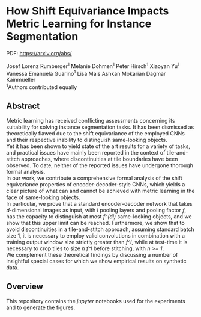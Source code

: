 # How Shift Equivariance Impacts Metric Learning for Instance Segmentation

PDF: https://arxiv.org/abs/

Josef Lorenz Rumberger<sup>1</sup>
Melanie Dohmen<sup>1</sup>
Peter Hirsch<sup>1</sup>
Xiaoyan Yu<sup>1</sup>
Vanessa Emanuela Guarino<sup>1</sup>
Lisa Mais
Ashkan Mokarian
Dagmar Kainmueller  
<sup>1</sup>Authors contributed equally</br>

## Abstract

Metric learning has received conflicting assessments concerning its suitability for solving instance segmentation tasks. It has been dismissed as theoretically flawed due to the shift equivariance of the employed CNNs and their respective inability to distinguish same-looking objects.  
Yet it has been shown to yield state of the art results for a variety of tasks, and practical issues have mainly been reported in the context of tile-and-stitch approaches, where discontinuities at tile boundaries have been observed. To date, neither of the reported issues have undergone thorough formal analysis.  
In our work, we contribute a comprehensive formal analysis of the shift equivariance properties of encoder-decoder-style CNNs, which yields a clear picture of what can and cannot be achieved with metric learning in the face of same-looking objects.  
In particular, we prove that a standard encoder-decoder network that takes *d*-dimensional images as input, with *l* pooling layers and pooling factor *f*, has the capacity to distinguish at most *f^(dl)* same-looking objects, and we show that this upper limit can be reached.
Furthermore, we show that to avoid discontinuities in a tile-and-stitch approach, assuming standard batch size 1, it is necessary to employ valid convolutions in combination with a training output window size strictly greater than *f^l*, while at test-time it is necessary to crop tiles to size *n f^l* before stitching, with *n >= 1*.  
We complement these theoretical findings by discussing a number of insightful special cases for which we show empirical results on synthetic data.


## Overview

This repository contains the *jupyter* notebooks used for the experiments and to generate the figures.
